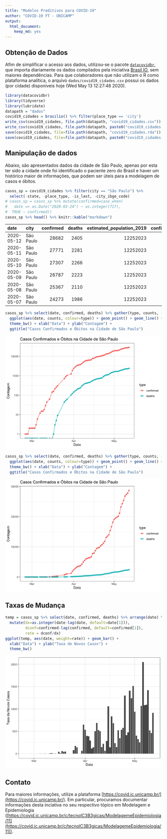 ```yaml
---
title: "Modelos Preditivos para COVID-19"
author: "COVID-19 FT - UNICAMP"
output:
  html_document:
    keep_md: yes
---
```




## Obtenção de Dados

Afim de simplificar o acesso aos dados, utilizou-se o pacote [`datacovidbr`](https://github.com/Freguglia/datacovidbr), que importa diariamente os dados compilados pela iniciativa [Brasil IO](http://www.brasil.io), sem maiores dependências. Para que colaboradores que não utilizam o R como plataforma analítica, o arquivo `dados/covid19_cidades.csv` possui os dados (por cidade) disponíveis hoje (Wed May 13 12:27:48 2020).


```r
library(datacovidbr)
library(tidyverse)
library(lubridate)
datapath = "dados"
covid19_cidades = brasilio() %>% filter(place_type == 'city')
write_csv(covid19_cidades, file.path(datapath, "covid19_cidades.csv"))
write_csv(covid19_cidades, file.path(datapath, paste0("covid19_cidades-", today(), ".csv")))
save(covid19_cidades, file=file.path(datapath, "covid19_cidades.rda"))
save(covid19_cidades, file=file.path(datapath, paste0("covid19_cidades-", today(), ".rda")))
```

## Manipulação de dados

Abaixo, são apresentados dados da cidade de São Paulo, apenas por esta ter sido a cidade onde foi identificado o paciente zero do Brasil e haver um histórico maior de informações, que podem ser úteis para a modelagem de casos e óbitos.


```r
casos_sp = covid19_cidades %>% filter(city == "São Paulo") %>% 
  select(-state, -place_type, -is_last, -city_ibge_code)
# casos_sp = casos_sp %>% mutate(confirmed=case_when(
#   date == as.Date("2020-03-24") ~ as.integer(717),
#  TRUE ~ confirmed))
casos_sp %>% head() %>% knitr::kable("markdown")
```



|date       |city      | confirmed| deaths| estimated_population_2019| confirmed_per_100k_inhabitants| death_rate|
|:----------|:---------|---------:|------:|-------------------------:|------------------------------:|----------:|
|2020-05-12 |São Paulo |     28682|   2405|                  12252023|                       234.1001|     0.0839|
|2020-05-11 |São Paulo |     27771|   2281|                  12252023|                       226.6646|     0.0821|
|2020-05-10 |São Paulo |     27307|   2266|                  12252023|                       222.8775|     0.0830|
|2020-05-09 |São Paulo |     26787|   2223|                  12252023|                       218.6333|     0.0830|
|2020-05-08 |São Paulo |     25367|   2110|                  12252023|                       207.0434|     0.0832|
|2020-05-07 |São Paulo |     24273|   1986|                  12252023|                       198.1142|     0.0818|

```r
casos_sp %>% select(date, confirmed, deaths) %>% gather(type, counts, -date) %>% 
  ggplot(aes(date, counts, colour=type)) + geom_point() + geom_line() + scale_y_log10() +
  theme_bw() + xlab("Data") + ylab("Contagem") +
  ggtitle("Casos Confirmados e Óbitos na Cidade de São Paulo")
```

![](README_files/figure-html/unnamed-chunk-2-1.png)<!-- -->

```r
casos_sp %>% select(date, confirmed, deaths) %>% gather(type, counts, -date) %>% 
  ggplot(aes(date, counts, colour=type)) + geom_point() + geom_line() +
  theme_bw() + xlab("Data") + ylab("Contagem") +
  ggtitle("Casos Confirmados e Óbitos na Cidade de São Paulo")
```

![](README_files/figure-html/unnamed-chunk-2-2.png)<!-- -->

## Taxas de Mudança


```r
temp = casos_sp %>% select(date, confirmed, deaths) %>% arrange(date) %>% 
  mutate(dx=as.integer(date-lag(date, default=date[1])),
         dconf=confirmed-lag(confirmed, default=confirmed[1]),
         rate = dconf/dx)
ggplot(temp, aes(date, weight=rate)) + geom_bar() +
  xlab("Data") + ylab("Taxa de Novos Casos") +
  theme_bw()
```

![](README_files/figure-html/unnamed-chunk-3-1.png)<!-- -->


## Contato

Para maiores informações, utilize a plataforma [https://covid.ic.unicamp.br/](https://covid.ic.unicamp.br/). Em particular, procuramos documentar informações desta inciativa no seu respectivo tópico em Modelagem e Epidemiologia ([https://covid.ic.unicamp.br/c/tecnolC3B3gicas/ModelagemeEpidemiologia/11](https://covid.ic.unicamp.br/c/tecnolC3B3gicas/ModelagemeEpidemiologia/11)).
